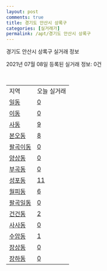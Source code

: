 ```yaml
---
layout: post
comments: true
title: 경기도 안산시 상록구
categories: [실거래가]
permalink: /apt/경기도 안산시 상록구
---
```


경기도 안산시 상록구 실거래 정보

2021년 07월 08일 등록된 실거래 정보: 0건

<script type="text/javascript">
  google.charts.load('current', {'packages':['corechart']});
  google.charts.setOnLoadCallback(drawChart);

  function drawChart() {
    var data = google.visualization.arrayToDataTable([['거래일', '매매', '전월세', '전매'], ['20-07', 181, 271, 25], ['20-08', 206, 314, 25], ['20-09', 186, 307, 22], ['20-10', 240, 274, 21], ['20-11', 317, 258, 22], ['20-12', 338, 259, 21], ['21-01', 669, 275, 14], ['21-02', 412, 371, 4], ['21-03', 276, 333, 5], ['21-04', 213, 213, 0], ['21-05', 199, 166, 0], ['21-06', 113, 153, 0], ['21-07', 2, 10, 0]]);

    var options = {
      title: '최근 유형별 거래량 추이',
      legend: { position: 'bottom' }
    };

    var chart = new google.visualization.LineChart(document.getElementById('columnchart_material'));
    chart.draw(data, (options));
  }
</script>

<div id="columnchart_material" style="width: 95%; margin-left: -35px"></div>
<br>
<table class="sortable">
  <tr>
    <td>지역</td>
    <td>오늘 실거래</td>
  </tr>

  
  <tr class="item">
    <td><a href="경기도 안산시 상록구 일동">일동</a></td>
    <td><a href="경기도 안산시 상록구 일동">0</a></td>
  </tr>
    

  <tr class="item">
    <td><a href="경기도 안산시 상록구 이동">이동</a></td>
    <td><a href="경기도 안산시 상록구 이동">0</a></td>
  </tr>
    

  <tr class="item">
    <td><a href="경기도 안산시 상록구 사동">사동</a></td>
    <td><a href="경기도 안산시 상록구 사동">9</a></td>
  </tr>
    

  <tr class="item">
    <td><a href="경기도 안산시 상록구 본오동">본오동</a></td>
    <td><a href="경기도 안산시 상록구 본오동">8</a></td>
  </tr>
    

  <tr class="item">
    <td><a href="경기도 안산시 상록구 팔곡이동">팔곡이동</a></td>
    <td><a href="경기도 안산시 상록구 팔곡이동">0</a></td>
  </tr>
    

  <tr class="item">
    <td><a href="경기도 안산시 상록구 양상동">양상동</a></td>
    <td><a href="경기도 안산시 상록구 양상동">0</a></td>
  </tr>
    

  <tr class="item">
    <td><a href="경기도 안산시 상록구 부곡동">부곡동</a></td>
    <td><a href="경기도 안산시 상록구 부곡동">0</a></td>
  </tr>
    

  <tr class="item">
    <td><a href="경기도 안산시 상록구 성포동">성포동</a></td>
    <td><a href="경기도 안산시 상록구 성포동">11</a></td>
  </tr>
    

  <tr class="item">
    <td><a href="경기도 안산시 상록구 월피동">월피동</a></td>
    <td><a href="경기도 안산시 상록구 월피동">6</a></td>
  </tr>
    

  <tr class="item">
    <td><a href="경기도 안산시 상록구 팔곡일동">팔곡일동</a></td>
    <td><a href="경기도 안산시 상록구 팔곡일동">0</a></td>
  </tr>
    

  <tr class="item">
    <td><a href="경기도 안산시 상록구 건건동">건건동</a></td>
    <td><a href="경기도 안산시 상록구 건건동">2</a></td>
  </tr>
    

  <tr class="item">
    <td><a href="경기도 안산시 상록구 사사동">사사동</a></td>
    <td><a href="경기도 안산시 상록구 사사동">0</a></td>
  </tr>
    

  <tr class="item">
    <td><a href="경기도 안산시 상록구 수암동">수암동</a></td>
    <td><a href="경기도 안산시 상록구 수암동">1</a></td>
  </tr>
    

  <tr class="item">
    <td><a href="경기도 안산시 상록구 장상동">장상동</a></td>
    <td><a href="경기도 안산시 상록구 장상동">0</a></td>
  </tr>
    

  <tr class="item">
    <td><a href="경기도 안산시 상록구 장하동">장하동</a></td>
    <td><a href="경기도 안산시 상록구 장하동">0</a></td>
  </tr>
    


</table>


    